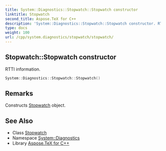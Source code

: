 ```yaml
---
title: System::Diagnostics::Stopwatch::Stopwatch constructor
linktitle: Stopwatch
second_title: Aspose.TeX for C++
description: 'System::Diagnostics::Stopwatch::Stopwatch constructor. RTTI information in C++.'
type: docs
weight: 100
url: /cpp/system.diagnostics/stopwatch/stopwatch/
---
```

## Stopwatch::Stopwatch constructor


RTTI information.

```cpp
System::Diagnostics::Stopwatch::Stopwatch()
```

## Remarks


Constructs [Stopwatch](../) object. 
## See Also

* Class [Stopwatch](../)
* Namespace [System::Diagnostics](../../)
* Library [Aspose.TeX for C++](../../../)
